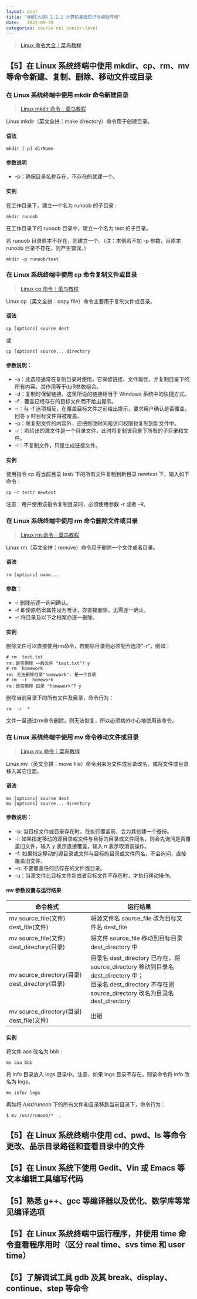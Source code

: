 ```yaml
---
layout: post
title: "《NOI大纲》2.2.1 计算机基础知识与编程环境"
date:   2022-09-29
categories: course noi senior-level
---
```


> <a href="https://www.runoob.com/linux/linux-command-manual.html" target="_blank">Linux 命令大全｜菜鸟教程</a>

## 【5】在 Linux 系统终端中使用 mkdir、cp、rm、mv 等命令新建、复制、删除、移动文件或目录

### 在 Linux 系统终端中使用 mkdir 命令新建目录

> <a href="https://www.runoob.com/linux/linux-comm-mkdir.html" target="_blank">Linux mkdir 命令｜菜鸟教程</a>

Linux mkdir（英文全拼：make directory）命令用于创建目录。

#### 语法

```
mkdir [-p] dirName
```

#### 参数说明

* -p：确保目录名称存在，不存在的就建一个。

#### 实例

在工作目录下，建立一个名为 runoob 的子目录 :

```
mkdir runoob
```

在工作目录下的 runoob 目录中，建立一个名为 test 的子目录。

若 runoob 目录原本不存在，则建立一个。（注：本例若不加 -p 参数，且原本 runoob 目录不存在，则产生错误。）

```
mkdir -p runoob/test
```

### 在 Linux 系统终端中使用 cp 命令复制文件或目录

> <a href="https://www.runoob.com/linux/linux-comm-cp.html" target="_blank">Linux cp 命令｜菜鸟教程</a>

Linux cp（英文全拼：copy file）命令主要用于复制文件或目录。

#### 语法

```
cp [options] source dest
```
或
```
cp [options] source... directory
```

#### 参数说明：

* -a：此选项通常在复制目录时使用，它保留链接、文件属性，并复制目录下的所有内容。其作用等于dpR参数组合。
* -d：复制时保留链接。这里所说的链接相当于 Windows 系统中的快捷方式。
* -f：覆盖已经存在的目标文件而不给出提示。
* -i：与 -f 选项相反，在覆盖目标文件之前给出提示，要求用户确认是否覆盖，回答 y 时目标文件将被覆盖。
* -p：除复制文件的内容外，还把修改时间和访问权限也复制到新文件中。
* -r：若给出的源文件是一个目录文件，此时将复制该目录下所有的子目录和文件。
* -l：不复制文件，只是生成链接文件。

#### 实例

使用指令 cp 将当前目录 test/ 下的所有文件复制到新目录 newtest 下，输入如下命令：

```
cp –r test/ newtest
```

注意：用户使用该指令复制目录时，必须使用参数 -r 或者 -R。

### 在 Linux 系统终端中使用 rm 命令删除文件或目录

> <a href="https://www.runoob.com/linux/linux-comm-rm.html" target="_blank">Linux rm 命令｜菜鸟教程</a>

Linux rm（英文全拼：remove）命令用于删除一个文件或者目录。

#### 语法

```
rm [options] name...
```

#### 参数：

* -i 删除前逐一询问确认。
* -f 即使原档案属性设为唯读，亦直接删除，无需逐一确认。
* -r 将目录及以下之档案亦逐一删除。

#### 实例

删除文件可以直接使用rm命令，若删除目录则必须配合选项"-r"，例如：

```
# rm  test.txt 
rm：是否删除 一般文件 "test.txt"? y  
# rm  homework  
rm: 无法删除目录"homework": 是一个目录  
# rm  -r  homework  
rm：是否删除 目录 "homework"? y 
```

删除当前目录下的所有文件及目录，命令行为：

```
rm  -r  * 
```

文件一旦通过rm命令删除，则无法恢复，所以必须格外小心地使用该命令。

### 在 Linux 系统终端中使用 mv 命令移动文件或目录

> <a href="https://www.runoob.com/linux/linux-comm-mv.html" target="_blank">Linux mv 命令｜菜鸟教程</a>

Linux mv（英文全拼：move file）命令用来为文件或目录改名、或将文件或目录移入其它位置。

#### 语法

```
mv [options] source dest
mv [options] source... directory
```

#### 参数说明：

* -b: 当目标文件或目录存在时，在执行覆盖前，会为其创建一个备份。
* -i: 如果指定移动的源目录或文件与目标的目录或文件同名，则会先询问是否覆盖旧文件，输入 y 表示直接覆盖，输入 n 表示取消该操作。
* -f: 如果指定移动的源目录或文件与目标的目录或文件同名，不会询问，直接覆盖旧文件。
* -n: 不要覆盖任何已存在的文件或目录。
* -u：当源文件比目标文件新或者目标文件不存在时，才执行移动操作。

#### mv 参数设置与运行结果

|命令格式|运行结果|
|-|-|
|mv source_file(文件) dest_file(文件)|将源文件名 source_file 改为目标文件名 dest_file|
|mv source_file(文件) dest_directory(目录)|将文件 source_file 移动到目标目录 dest_directory 中|
|mv source_directory(目录) dest_directory(目录)|目录名 dest_directory 已存在，将 source_directory 移动到目录名 dest_directory 中；<br>目录名 dest_directory 不存在则 source_directory 改名为目录名 dest_directory
|mv source_directory(目录) dest_file(文件)|出错|

#### 实例

将文件 aaa 改名为 bbb :

```
mv aaa bbb
```

将 info 目录放入 logs 目录中。注意，如果 logs 目录不存在，则该命令将 info 改名为 logs。

```
mv info/ logs 
```

再如将 /usr/runoob 下的所有文件和目录移到当前目录下，命令行为：

```
$ mv /usr/runoob/*  . 
```

## 【5】在 Linux 系统终端中使用 cd、pwd、ls 等命令更改、品示目录路径和查看目录中的文件

## 【5】在 Linux 系统下使用 Gedit、Vin 或 Emacs 等文本编辑工具编写代码

## 【5】熟悉 g++、gcc 等编译器以及优化、数学库等常见编译选项

## 【5】在 Linux 系统终端中运行程序，并使用 time 命令查看程序用时（区分 real time、svs time 和 user time）

## 【5】了解调试工具 gdb 及其 break、display、continue、step 等命令